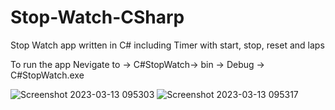 # Stop-Watch-CSharp
Stop Watch app written in C# including Timer with start, stop, reset and laps


To run the app
Nevigate to  -> C#StopWatch-> bin -> Debug -> C#StopWatch.exe

![Screenshot 2023-03-13 095303](https://user-images.githubusercontent.com/87497268/224653372-0ae1a461-62c7-455c-b674-c250be1c9b09.png)
![Screenshot 2023-03-13 095317](https://user-images.githubusercontent.com/87497268/224653381-3f88e262-1265-4a84-8a85-2dc69ca1001f.png)
